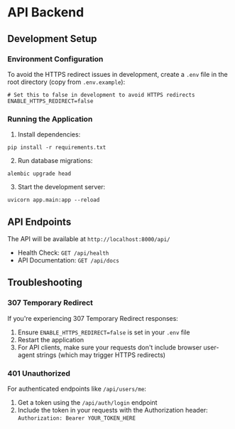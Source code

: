 # API Backend

## Development Setup

### Environment Configuration

To avoid the HTTPS redirect issues in development, create a `.env` file in the root directory (copy from `.env.example`):

```
# Set this to false in development to avoid HTTPS redirects
ENABLE_HTTPS_REDIRECT=false
```

### Running the Application

1. Install dependencies:
```
pip install -r requirements.txt
```

2. Run database migrations:
```
alembic upgrade head
```

3. Start the development server:
```
uvicorn app.main:app --reload
```

## API Endpoints

The API will be available at `http://localhost:8000/api/`

- Health Check: `GET /api/health`
- API Documentation: `GET /api/docs`

## Troubleshooting

### 307 Temporary Redirect

If you're experiencing 307 Temporary Redirect responses:

1. Ensure `ENABLE_HTTPS_REDIRECT=false` is set in your `.env` file
2. Restart the application
3. For API clients, make sure your requests don't include browser user-agent strings (which may trigger HTTPS redirects)

### 401 Unauthorized

For authenticated endpoints like `/api/users/me`:

1. Get a token using the `/api/auth/login` endpoint
2. Include the token in your requests with the Authorization header:
   `Authorization: Bearer YOUR_TOKEN_HERE` 